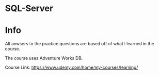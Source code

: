 # SQL-Server

# Info
All anwsers to the practice questions are based off of what I learned in the course.

The course uses Adventure Works DB.

Course Link: https://www.udemy.com/home/my-courses/learning/
